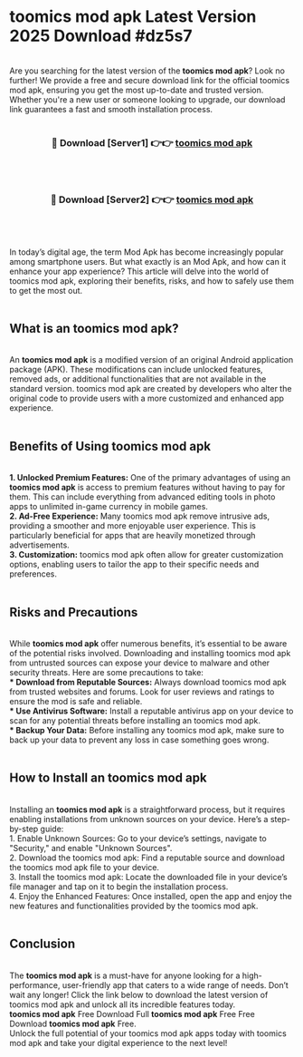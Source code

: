 # toomics mod apk Latest Version 2025 Download #dz5s7<br>
<br>
Are you searching for the latest version of the <strong>toomics mod apk</strong>? Look no further! We provide a free and secure download link for the official toomics mod apk, ensuring you get the most up-to-date and trusted version. Whether you're a new user or someone looking to upgrade, our download link guarantees a fast and smooth installation process.
<br>
<br>
<div align="center">
<h3>🔴 Download [Server1] 👉👉 <a href="https://modyolo.store/toomics_mod_apk">toomics mod apk</a></h3><br>
<br>
<h3>🔴 Download [Server2] 👉👉 <a href="https://modyolo.store/=toomics_mod_apk">toomics mod apk</a></h3><br>
</div>
<br>
<br>
In today’s digital age, the term Mod Apk has become increasingly popular among smartphone users. But what exactly is an Mod Apk, and how can it enhance your app experience? This article will delve into the world of toomics mod apk, exploring their benefits, risks, and how to safely use them to get the most out.
<br>
<br>
<h2>What is an toomics mod apk?</h2>
<br>
An <strong>toomics mod apk</strong> is a modified version of an original Android application package (APK). These modifications can include unlocked features, removed ads, or additional functionalities that are not available in the standard version. toomics mod apk are created by developers who alter the original code to provide users with a more customized and enhanced app experience.
<br>
<br>
<h2>Benefits of Using toomics mod apk</h2>
<br>
<strong> 1. Unlocked Premium Features:</strong> One of the primary advantages of using an <strong>toomics mod apk</strong> is access to premium features without having to pay for them. This can include everything from advanced editing tools in photo apps to unlimited in-game currency in mobile games.
<br>
<strong> 2. Ad-Free Experience:</strong> Many toomics mod apk remove intrusive ads, providing a smoother and more enjoyable user experience. This is particularly beneficial for apps that are heavily monetized through advertisements.
<br>
<strong> 3. Customization:</strong> toomics mod apk often allow for greater customization options, enabling users to tailor the app to their specific needs and preferences.
<br>
<br>
<h2>Risks and Precautions</h2>
<br>
While <strong>toomics mod apk</strong> offer numerous benefits, it’s essential to be aware of the potential risks involved. Downloading and installing toomics mod apk from untrusted sources can expose your device to malware and other security threats. Here are some precautions to take:
<br>
<strong> * Download from Reputable Sources:</strong> Always download toomics mod apk from trusted websites and forums. Look for user reviews and ratings to ensure the mod is safe and reliable.
<br>
<strong> * Use Antivirus Software:</strong> Install a reputable antivirus app on your device to scan for any potential threats before installing an toomics mod apk.
<br>
<strong> * Backup Your Data:</strong> Before installing any toomics mod apk, make sure to back up your data to prevent any loss in case something goes wrong.
<br>
<br>
<h2>How to Install an toomics mod apk</h2>
<br>
Installing an <strong>toomics mod apk</strong> is a straightforward process, but it requires enabling installations from unknown sources on your device. Here’s a step-by-step guide:
<br>
 1. Enable Unknown Sources: Go to your device’s settings, navigate to "Security," and enable "Unknown Sources".
<br>
 2. Download the toomics mod apk: Find a reputable source and download the toomics mod apk file to your device.
<br>
 3. Install the toomics mod apk: Locate the downloaded file in your device’s file manager and tap on it to begin the installation process.
<br>
 4. Enjoy the Enhanced Features: Once installed, open the app and enjoy the new features and functionalities provided by the toomics mod apk.
<br>
<br>
<h2><strong>Conclusion</strong></h2>
<br>
The <strong>toomics mod apk</strong> is a must-have for anyone looking for a high-performance, user-friendly app that caters to a wide range of needs. Don’t wait any longer! Click the link below to download the latest version of toomics mod apk and unlock all its incredible features today.
<br>
<strong>toomics mod apk</strong> Free Download Full <strong>toomics mod apk</strong> Free Free Download <strong>toomics mod apk</strong> Free.
<br>
Unlock the full potential of your toomics mod apk apps today with toomics mod apk and take your digital experience to the next level!

